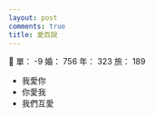```yaml
---
layout: post
comments: true
title: 愛百說
---
```


:older_woman: 單： -9 婚： 756 年： 323 旅： 189

- 我愛你
- 你愛我
- 我們互愛

